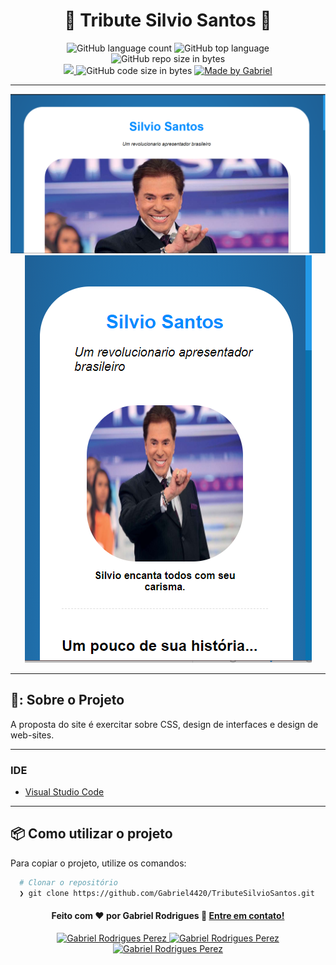 <h1 align="center">
  🥇 Tribute Silvio Santos 🥇
</h1>

<p align="center">
   <img alt="GitHub language count" src="https://img.shields.io/github/languages/count/Gabriel4420/TributeSilvioSantos">

  <img alt="GitHub top language" src="https://img.shields.io/github/languages/top/Gabriel4420/TributeSilvioSantos?logo=html">

  <img alt="GitHub repo size in bytes" src="https://img.shields.io/github/repo-size/Gabriel4420/TributeSilvioSantos?color=green">

  <br>
  
  <a href="https://www.codacy.com/manual/Gabriel4420/TributeSilvioSantos?utm_source=github.com&amp;utm_medium=referral&amp;utm_content=Gabriel4420/TributeSilvioSantos&amp;utm_campaign=Badge_Grade">
    <img src="https://app.codacy.com/project/badge/Grade/6dd6b46abeb14e99935a2b9ac5c6ede2"/>
  </a>
  
  <img alt="GitHub code size in bytes" src="https://img.shields.io/github/last-commit/Gabriel4420/TributeSilvioSantos">


  <a href="https://www.linkedin.com/in/gabriel-rodrigues-perez-2069b072/">
    <img alt="Made by Gabriel" src="https://img.shields.io/badge/made%20by-Gabriel-%2304D361">
  </a>
</p>

---

<p align="center">
  <img alt="Gif da Aplicação" src="img/presentation.png" />
  <img alt="Gif da Aplicação" src="img/presentation2.png" />
</p>

---
## 🥇: Sobre o Projeto

A proposta do site é exercitar sobre CSS, design de interfaces e design de web-sites.

---


### IDE

  - [Visual Studio Code](https://code.visualstudio.com/)

---

## 📦️ Como utilizar o projeto

Para copiar o projeto, utilize os comandos:

```bash
  # Clonar o repositório
  ❯ git clone https://github.com/Gabriel4420/TributeSilvioSantos.git

```

<h4 align="center">
  Feito com ❤️ por Gabriel Rodrigues 👋️ <a href="mailto:gabriel_rodrigues_perez@hotmail.com">Entre em contato!</a>
</h4>

<p align="center">

  <a href="https://www.linkedin.com/in/gabriel-rodrigues-perez-2069b072/">
    <img alt="Gabriel Rodrigues Perez" src="https://img.shields.io/badge/LinkedIn-Gabriel_Rodrigues-0e76a8?style=flat&logoColor=white&logo=linkedin">
  </a>
  <a href="https://www.facebook.com/gabriel.rodrigues.perez">
    <img alt="Gabriel Rodrigues Perez" src="https://img.shields.io/badge/Facebook-Gabriel_Rodrigues-1778F2?style=flat&logoColor=white&logo=facebook">
  </a>
  <a href="https://www.instagram.com/gabriel_rodrigues_perez/">
    <img alt="Gabriel Rodrigues Perez" src="https://img.shields.io/badge/Instagram-@gabriel4420-833AB4?style=flat&logoColor=white&logo=instagram">
  </a>
  
  
</p>